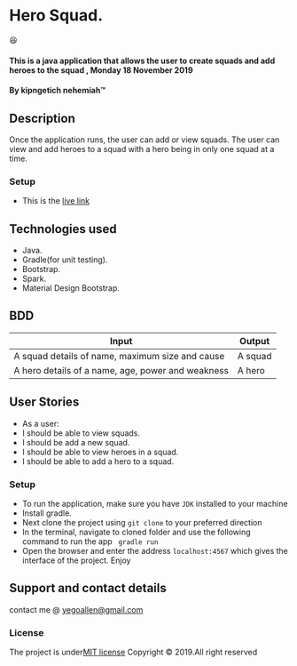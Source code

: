 # Hero Squad.
:satisfied:
#### This is a java application that allows the user to create squads and add heroes to the squad , Monday 18 November 2019
#### By **kipngetich nehemiah**&trade;
## Description
Once the application runs, the user can add or view squads. The user can view and add heroes to a squad with a hero
being in only one squad at a time.

### Setup
* This is the [live link]( )



## Technologies used
* Java.
* Gradle(for unit testing).
* Bootstrap.
* Spark.
* Material Design Bootstrap.

## BDD
| Input                                              | Output                      |
|----------------------------------------------------|-----------------------------|
| A squad details of name, maximum size and cause    | A squad                     |
|  A hero details of a name, age, power and weakness | A hero                      |

## User Stories
* As a user:
* I should be able to view squads.
* I should be add a new squad.
* I should be able to view heroes in a squad.
* I should be able to add a hero to a squad.

### Setup
* To run the application, make sure you have `JDK` installed to your machine
* Install gradle.
* Next clone the project using `git clone` to your preferred direction
* In the terminal, navigate to cloned folder and use the following command to run the app ` gradle run`
* Open the browser and enter the address `localhost:4567` which gives the interface of the project. Enjoy

## Support and contact details
contact me @ yegoallen@gmail.com

### License
The project is under[MIT license](LICENSE)
Copyright &copy; 2019.All right reserved
